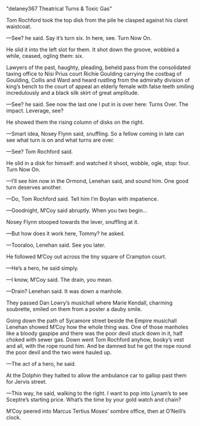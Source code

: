 "delaney367 Theatrical Turns & Toxic Gas"

Tom Rochford took the top disk from the pile he clasped against his claret waistcoat.

—See? he said. Say it’s turn six. In here, see. Turn Now On.

He slid it into the left slot for them. It shot down the groove, wobbled a while, ceased, ogling them: six.

Lawyers of the past, haughty, pleading, beheld pass from the consolidated taxing office to Nisi Prius court Richie Goulding carrying the costbag of Goulding, Collis and Ward and heard rustling from the admiralty division of king’s bench to the court of appeal an elderly female with false teeth smiling incredulously and a black silk skirt of great amplitude.

—See? he said. See now the last one I put in is over here: Turns Over. The impact. Leverage, see?

He showed them the rising column of disks on the right.

—Smart idea, Nosey Flynn said, snuffling. So a fellow coming in late can see what turn is on and what turns are over.

—See? Tom Rochford said.

He slid in a disk for himself: and watched it shoot, wobble, ogle, stop: four. Turn Now On.

—I’ll see him now in the Ormond, Lenehan said, and sound him. One good turn deserves another.

—Do, Tom Rochford said. Tell him I’m Boylan with impatience.

—Goodnight, M’Coy said abruptly. When you two begin...

Nosey Flynn stooped towards the lever, snuffling at it.

—But how does it work here, Tommy? he asked.

—Tooraloo, Lenehan said. See you later.

He followed M’Coy out across the tiny square of Crampton court.

—He’s a hero, he said simply.

—I know, M’Coy said. The drain, you mean.

—Drain? Lenehan said. It was down a manhole.

They passed Dan Lowry’s musichall where Marie Kendall, charming soubrette, smiled on them from a poster a dauby smile.

Going down the path of Sycamore street beside the Empire musichall Lenehan showed M’Coy how the whole thing was. One of those manholes like a bloody gaspipe and there was the poor devil stuck down in it, half choked with sewer gas. Down went Tom Rochford anyhow, booky’s vest and all, with the rope round him. And be damned but he got the rope round the poor devil and the two were hauled up.

—The act of a hero, he said.

At the Dolphin they halted to allow the ambulance car to gallop past them for Jervis street.

—This way, he said, walking to the right. I want to pop into Lynam’s to see Sceptre’s starting price. What’s the time by your gold watch and chain?

M’Coy peered into Marcus Tertius Moses’ sombre office, then at O’Neill’s clock.

